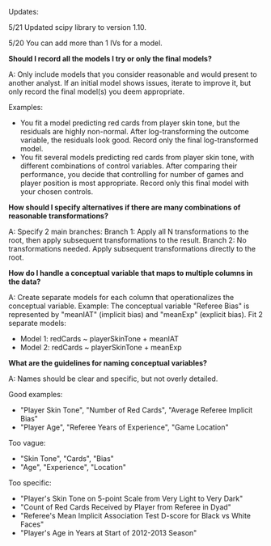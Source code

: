 Updates:

5/21 Updated scipy library to version 1.10.

5/20 You can add more than 1 IVs for a model.



**Should I record all the models I try or only the final models?**

A: Only include models that you consider reasonable and would present to another analyst. If an initial model shows issues, iterate to improve it, but only record the final model(s) you deem appropriate.

Examples:
- You fit a model predicting red cards from player skin tone, but the residuals are highly non-normal. After log-transforming the outcome variable, the residuals look good. Record only the final log-transformed model.
- You fit several models predicting red cards from player skin tone, with different combinations of control variables. After comparing their performance, you decide that controlling for number of games and player position is most appropriate. Record only this final model with your chosen controls.

**How should I specify alternatives if there are many combinations of reasonable transformations?**

A: Specify 2 main branches:
Branch 1: Apply all N transformations to the root, then apply subsequent transformations to the result.
Branch 2: No transformations needed. Apply subsequent transformations directly to the root.

**How do I handle a conceptual variable that maps to multiple columns in the data?**

A: Create separate models for each column that operationalizes the conceptual variable. 
Example: The conceptual variable "Referee Bias" is represented by "meanIAT" (implicit bias) and "meanExp" (explicit bias). Fit 2 separate models:
  - Model 1: redCards ~ playerSkinTone + meanIAT
  - Model 2: redCards ~ playerSkinTone + meanExp

**What are the guidelines for naming conceptual variables?**

A: Names should be clear and specific, but not overly detailed. 

Good examples:
- "Player Skin Tone", "Number of Red Cards", "Average Referee Implicit Bias"
- "Player Age", "Referee Years of Experience", "Game Location"

Too vague: 
- "Skin Tone", "Cards", "Bias"
- "Age", "Experience", "Location"  

Too specific:
- "Player's Skin Tone on 5-point Scale from Very Light to Very Dark"
- "Count of Red Cards Received by Player from Referee in Dyad" 
- "Referee's Mean Implicit Association Test D-score for Black vs White Faces"
- "Player's Age in Years at Start of 2012-2013 Season"
